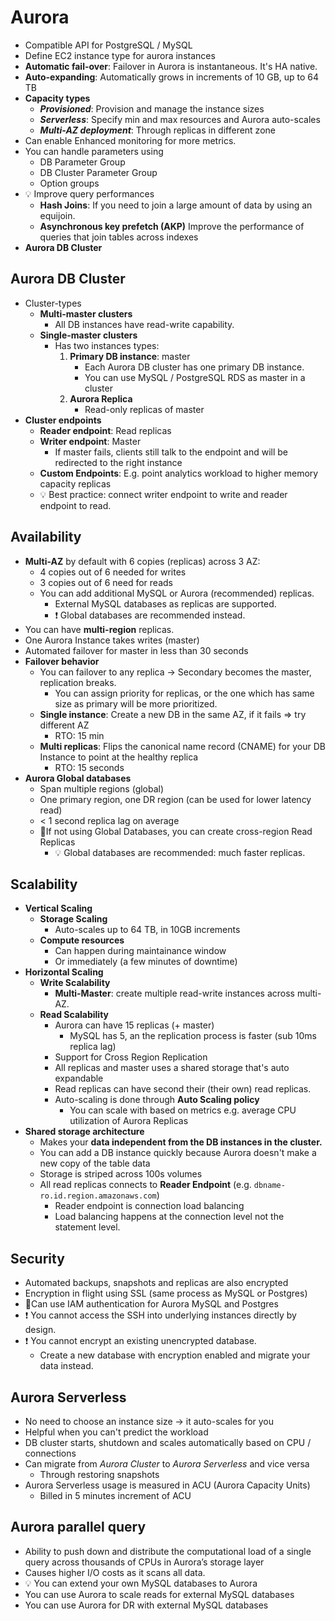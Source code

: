 # Aurora

- Compatible API for PostgreSQL / MySQL
- Define EC2 instance type for aurora instances
- **Automatic fail-over**: Failover in Aurora is instantaneous. It's HA native.
- **Auto-expanding**: Automatically grows in increments of 10 GB, up to 64 TB
- **Capacity types**
  - ***Provisioned***: Provision and manage the instance sizes
  - ***Serverless***: Specify min and max resources and Aurora auto-scales
  - ***Multi-AZ deployment***: Through replicas in different zone
- Can enable Enhanced monitoring for more metrics.
- You can handle parameters using
  - DB Parameter Group
  - DB Cluster Parameter Group
  - Option groups
- 💡 Improve query performances
  - **Hash Joins**: If you need to join a large amount of data by using an equijoin.
  - **Asynchronous key prefetch (AKP)** Improve the performance of queries that join tables across indexes
- **Aurora DB Cluster**

## Aurora DB Cluster

- Cluster-types
  - **Multi-master clusters**
    - All DB instances have read-write capability.
  - **Single-master clusters**
    - Has two instances types:
        1. **Primary DB instance**: master
             - Each Aurora DB cluster has one primary DB instance.
             - You can use MySQL / PostgreSQL RDS as master in a cluster
        2. **Aurora Replica**
             - Read-only replicas of master
- **Cluster endpoints**
  - **Reader endpoint**: Read replicas
  - **Writer endpoint**: Master
    - If master fails, clients still talk to the endpoint and will be redirected to the right instance
  - **Custom Endpoints**: E.g. point analytics workload to higher memory capacity replicas
  - 💡 Best practice: connect writer endpoint to write and reader endpoint to read.

## Availability

- **Multi-AZ** by default with 6 copies (replicas) across 3 AZ:
  - 4 copies out of 6 needed for writes
  - 3 copies out of 6 need for reads
  - You can add additional MySQL or Aurora (recommended) replicas.
    - External MySQL databases as replicas are supported.
    - ❗ Global databases are recommended instead.
- You can have **multi-region** replicas.
- One Aurora Instance takes writes (master)
- Automated failover for master in less than 30 seconds
- **Failover behavior**
  - You can failover to any replica -> Secondary becomes the master, replication breaks.
    - You can assign priority for replicas, or the one which has same size as primary will be more prioritized.
  - **Single instance**: Create a new DB in the same AZ, if it fails => try different AZ
    - RTO: 15 min
  - **Multi replicas**: Flips the canonical name record (CNAME) for your DB Instance to point at the healthy replica
    - RTO: 15 seconds
- **Aurora Global databases**
  - Span multiple regions (global)
  - One primary region, one DR region (can be used for lower latency read)
  - < 1 second replica lag on average
  - 📝If not using Global Databases, you can create cross-region Read Replicas
    - 💡 Global databases are recommended: much faster replicas.

## Scalability

- **Vertical Scaling**
  - **Storage Scaling**
    - Auto-scales up to 64 TB, in 10GB increments
  - **Compute resources**
    - Can happen during maintainance window
    - Or immediately (a few minutes of downtime)
- **Horizontal Scaling**
  - **Write Scalability**
    - **Multi-Master**: create multiple read-write instances across multi-AZ.
  - **Read Scalability**
    - Aurora can have 15 replicas (+ master)
      - MySQL has 5, an the replication process is faster (sub 10ms replica lag)
    - Support for Cross Region Replication
    - All replicas and master uses a shared storage that's auto expandable
    - Read replicas can have second their (their own) read replicas.
    - Auto-scaling is done through **Auto Scaling policy**
      - You can scale with based on metrics e.g. average CPU utilization of Aurora Replicas
- **Shared storage architecture**
  - Makes your **data independent from the DB instances in the cluster.**
  - You can add a DB instance quickly because Aurora doesn't make a new copy of the table data
  - Storage is striped across 100s volumes
  - All read replicas connects to **Reader Endpoint** (e.g. `dbname-ro.id.region.amazonaws.com`)
    - Reader endpoint is connection load balancing
    - Load balancing happens at the connection level not the statement level.
 
## Security

- Automated backups, snapshots and replicas are also encrypted
- Encryption in flight using SSL (same process as MySQL or Postgres)
- 📝Can use IAM authentication for Aurora MySQL and Postgres
- ❗ You cannot access the SSH into underlying instances directly by design.
- ❗ You cannot encrypt an existing unencrypted database.
  - Create a new database with encryption enabled and migrate your data instead.

## Aurora Serverless

- No need to choose an instance size -> it auto-scales for you
- Helpful when you can't predict the workload
- DB cluster starts, shutdown and scales automatically based on CPU / connections
- Can migrate from *Aurora Cluster* to *Aurora Serverless* and vice versa
  - Through restoring snapshots
- Aurora Serverless usage is measured in ACU (Aurora Capacity Units)
  - Billed in 5 minutes increment of ACU

## Aurora parallel query

- Ability to push down and distribute the computational load of a single query across thousands of CPUs in Aurora’s storage layer
- Causes higher I/O costs as it scans all data.
- 💡 You can extend your own MySQL databases to Aurora
- You can use Aurora to scale reads for external MySQL databases
- You can use Aurora for DR with external MySQL databases
